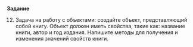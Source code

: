 __Задание__

12. Задача на работу с объектами: создайте объект, представляющий собой книгу. Объект должен иметь свойства, такие как: название книги, автор и год издания. Напишите методы для получения и изменения значений свойств книги.